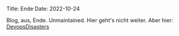 Title: Ende
Date: 2022-10-24

Blog, aus, Ende. Unmaintained. Hier geht's nicht weiter. Aber hier: [DevopsDisasters](https://www.devopsdisasters.net)
